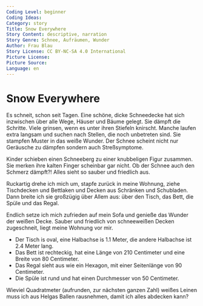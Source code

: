 ```yaml
---
Coding Level: beginner
Coding Ideas:
Category: story
Title: Snow Everywhere
Story Content: descriptive, narration
Story Genre: Schnee, Aufräumen, Wunder
Author: Frau Blau
Story License: CC BY-NC-SA 4.0 International 
Picture License:
Picture Source:
Language: en
---
```


# Snow Everywhere

Es schneit, schon seit Tagen. Eine schöne, dicke Schneedecke hat sich inzwischen
über alle Wege, Häuser und Bäume gelegt. Sie dämpft die Schritte. Viele grinsen,
wenn es unter ihren Stiefeln knirscht. Manche laufen extra langsam und suchen
nach Stellen, die noch unbetreten sind. Sie stampfen Muster in das weiße Wunder.
Der Schnee scheint nicht nur Geräusche zu dämpfen sondern auch Streßsymptome.

Kinder schieben einen Schneeberg zu einer knubbeligen Figur zusammen. Sie merken
ihre kalten Finger scheinbar gar nicht. Ob der Schnee auch den Schmerz dämpft?!
Alles sieht so sauber und friedlich aus.

Ruckartig drehe ich mich um, stapfe zurück in meine Wohnung, ziehe Tischdecken
und Bettlaken und Decken aus Schränken und Schubladen. Dann breite ich sie
großzügig über Allem aus: über den Tisch, das Bett, die Spüle und das Regal.

Endlich setze ich mich zufrieden auf mein Sofa und genieße das Wunder der weißen
Decke. Sauber und friedlich von schneeweißen Decken zugeschneit, liegt meine
Wohnung vor mir.

- Der Tisch is oval, eine Halbachse is 1.1 Meter, die andere Halbachse ist 2.4 Meter lang.
- Das Bett ist rechteckig, hat eine Länge von 210 Centimeter und eine Breite von 80 Centimeter.
- Das Regal sieht aus wie ein Hexagon, mit einer Seitenlänge von 90 Centimeter.
- Die Spüle ist rund und hat einen Durchmesser von 50 Centimeter.

Wieviel Quadratmeter (aufrunden, zur nächsten ganzen Zahl) weißes Leinen muss ich aus Helgas Ballen rausnehmen, damit ich alles abdecken kann?

<div data-solution="13"></div>
